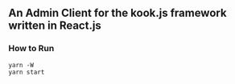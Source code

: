 ## An Admin Client for the kook.js framework written in React.js

### How to Run
```
yarn -W
yarn start
```